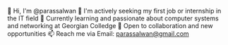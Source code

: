 👋 Hi, I'm @parassalwan
👀 I'm actively seeking my first job or internship in the IT field
🌱 Currently learning and passionate about computer systems and networking at Georgian Colledge
💼 Open to collaboration and new opportunities
📫 Reach me via Email: parassalwan@gmail.com
